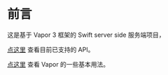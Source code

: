 # 前言

这是基于 Vapor 3 框架的 Swift server side 服务端项目，

[点这里](md/API.md) 查看目前已支持的 API。
	
[点这里](md/VaporUsage.md) 查看 Vapor 的一些基本用法。


